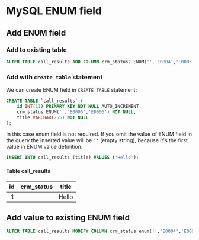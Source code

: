 # MySQL ENUM field

## Add ENUM field

### Add to existing table

```sql
ALTER TABLE call_results ADD COLUMN crm_status2 ENUM('','E0004','E0005') NOT NULL;
```

### Add with `create table` statement

We can create ENUM field in `CREATE TABLE` statement:

```sql
CREATE TABLE `call_results` (
    id INT(11) PRIMARY KEY NOT NULL AUTO_INCREMENT,
    crm_status ENUM('','E0005','E0006') NOT NULL,
    title VARCHAR(255) NOT NULL
);
```

In this case enum field is not required. 
If you omit the value of ENUM field in the query the inserted value will be `''` (empty string), because it's the first value in ENUM value definition:

```sql
INSERT INTO call_results (title) VALUES ('Hello');
```

#### Table call_results

| id | crm_status | title | 
| ---: | --- | --- | 
| 1 |  | Hello | 

## Add value to existing ENUM field

```sql
ALTER TABLE call_results MODIFY COLUMN crm_status enum('','E0004','E0005') NOT NULL;
```
